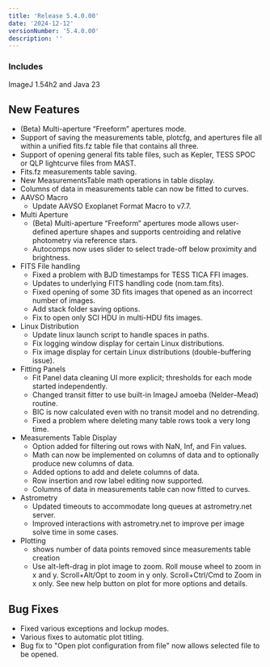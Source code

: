 ```yaml
---
title: 'Release 5.4.0.00'
date: '2024-12-12'
versionNumber: '5.4.0.00'
description: ''
---
```


### Includes
ImageJ 1.54h2 and Java 23


## New Features
- (Beta) Multi-aperture “Freeform” apertures mode.
- Support of saving the measurements table, plotcfg, and apertures file all within a unified fits.fz table file that contains all three.
- Support of opening general fits table files, such as Kepler, TESS SPOC or QLP lightcurve files from MAST.
- Fits.fz measurements table saving.
- New MeasurementsTable math operations in table display.
- Columns of data in measurements table can now be fitted to curves.
- AAVSO Macro
  - Update AAVSO Exoplanet Format Macro to v7.7.
- Multi Aperture
  - (Beta) Multi-aperture “Freeform” apertures mode allows user-defined aperture shapes and supports centroiding and relative photometry via reference stars.
  - Autocomps now uses slider to select trade-off below proximity and brightness.
- FITS File handling
  - Fixed a problem with BJD timestamps for TESS TICA FFI images.
  - Updates to underlying FITS handling code (nom.tam.fits).
  - Fixed opening of some 3D fits images that opened as an incorrect number of images.
  - Add stack folder saving options.
  - Fix to open only SCI HDU in multi-HDU fits images.
- Linux Distribution
  - Update linux launch script to handle spaces in paths.
  - Fix logging window display for certain Linux distributions.
  - Fix image display for certain Linux distributions (double-buffering issue).
- Fitting Panels
  - Fit Panel data cleaning UI more explicit; thresholds for each mode started independently.
  - Changed transit fitter to use built-in ImageJ amoeba (Nelder–Mead) routine.
  - BIC is now calculated even with no transit model and no detrending.
  - Fixed a problem where deleting many table rows took a very long time.
- Measurements Table Display
  - Option added for filtering out rows with NaN, Inf, and Fin values.
  - Math can now be implemented on columns of data and to optionally produce new columns of data.
  - Added options to add and delete columns of data.
  - Row insertion and row label editing now supported.
  - Columns of data in measurements table can now fitted to curves.
- Astrometry
  - Updated timeouts to accommodate long queues at astrometry.net server.
  - Improved interactions with astrometry.net to improve per image solve time in some cases.
- Plotting
  - shows number of data points removed since measurements table creation
  - Use alt-left-drag in plot image to zoom. Roll mouse wheel to zoom in x and y. Scroll+Alt/Opt to zoom in y only. Scroll+Ctrl/Cmd to Zoom in x only. See new help button on plot for more options and details.

## Bug Fixes
- Fixed various exceptions and lockup modes.
- Various fixes to automatic plot titling.
- Bug fix to "Open plot configuration from file" now allows selected file to be opened.
